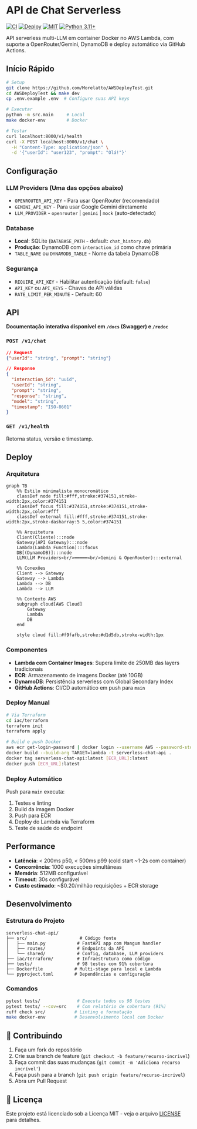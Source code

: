 # API de Chat Serverless

[![CI](https://github.com/Morelatto/AWSDeployTest/actions/workflows/ci.yml/badge.svg)](https://github.com/Morelatto/AWSDeployTest/actions/workflows/ci.yml)
[![Deploy](https://github.com/Morelatto/AWSDeployTest/actions/workflows/deploy.yml/badge.svg)](https://github.com/Morelatto/AWSDeployTest/actions/workflows/deploy.yml)
[![MIT](https://img.shields.io/badge/License-MIT-yellow.svg)](LICENSE)
[![Python 3.11+](https://img.shields.io/badge/python-3.11+-blue.svg)](https://www.python.org/downloads/)

API serverless multi-LLM em container Docker no AWS Lambda, com suporte a OpenRouter/Gemini, DynamoDB e deploy automático via GitHub Actions.

## Início Rápido

```bash
# Setup
git clone https://github.com/Morelatto/AWSDeployTest.git
cd AWSDeployTest && make dev
cp .env.example .env  # Configure suas API keys

# Executar
python -m src.main     # Local
make docker-env        # Docker

# Testar
curl localhost:8000/v1/health
curl -X POST localhost:8000/v1/chat \
  -H "Content-Type: application/json" \
  -d '{"userId": "user123", "prompt": "Olá!"}'
```

## Configuração

### LLM Providers (Uma das opções abaixo)
- `OPENROUTER_API_KEY` - Para usar OpenRouter (recomendado)
- `GEMINI_API_KEY` - Para usar Google Gemini diretamente
- `LLM_PROVIDER` - `openrouter` | `gemini` | `mock` (auto-detectado)

### Database
- **Local**: SQLite (`DATABASE_PATH` - default: `chat_history.db`)
- **Produção**: DynamoDB com `interaction_id` como chave primária
- `TABLE_NAME` ou `DYNAMODB_TABLE` - Nome da tabela DynamoDB

### Segurança
- `REQUIRE_API_KEY` - Habilitar autenticação (default: `false`)
- `API_KEY` ou `API_KEYS` - Chaves de API válidas
- `RATE_LIMIT_PER_MINUTE` - Default: 60

## API

**Documentação interativa disponível em `/docs` (Swagger) e `/redoc`**

### `POST /v1/chat`
```json
// Request
{"userId": "string", "prompt": "string"}

// Response
{
  "interaction_id": "uuid",
  "userId": "string",
  "prompt": "string",
  "response": "string",
  "model": "string",
  "timestamp": "ISO-8601"
}
```

### `GET /v1/health`
Retorna status, versão e timestamp.

## Deploy

### Arquitetura

```mermaid
graph TB
    %% Estilo minimalista monocromático
    classDef node fill:#fff,stroke:#374151,stroke-width:2px,color:#374151
    classDef focus fill:#374151,stroke:#374151,stroke-width:2px,color:#fff
    classDef external fill:#fff,stroke:#374151,stroke-width:2px,stroke-dasharray:5 5,color:#374151
    
    %% Arquitetura
    Client(Cliente):::node
    Gateway(API Gateway):::node
    Lambda(Lambda Function):::focus
    DB[(DynamoDB)]:::node
    LLM(LLM Providers<br/>━━━━━<br/>Gemini & OpenRouter):::external
    
    %% Conexões
    Client --> Gateway
    Gateway --> Lambda
    Lambda --> DB
    Lambda --> LLM
    
    %% Contexto AWS
    subgraph cloud[AWS Cloud]
        Gateway
        Lambda
        DB
    end
    
    style cloud fill:#f9fafb,stroke:#d1d5db,stroke-width:1px
```

### Componentes
- **Lambda com Container Images**: Supera limite de 250MB das layers tradicionais
- **ECR**: Armazenamento de imagens Docker (até 10GB)
- **DynamoDB**: Persistência serverless com Global Secondary Index
- **GitHub Actions**: CI/CD automático em push para `main`

### Deploy Manual
```bash
# Via Terraform
cd iac/terraform
terraform init
terraform apply

# Build e push Docker
aws ecr get-login-password | docker login --username AWS --password-stdin [ECR_URL]
docker build --build-arg TARGET=lambda -t serverless-chat-api .
docker tag serverless-chat-api:latest [ECR_URL]:latest
docker push [ECR_URL]:latest
```

### Deploy Automático
Push para `main` executa:
1. Testes e linting
2. Build da imagem Docker
3. Push para ECR
4. Deploy do Lambda via Terraform
5. Teste de saúde do endpoint

## Performance
- **Latência**: < 200ms p50, < 500ms p99 (cold start ~1-2s com container)
- **Concorrência**: 1000 execuções simultâneas
- **Memória**: 512MB configurável
- **Timeout**: 30s configurável
- **Custo estimado**: ~$0.20/milhão requisições + ECR storage

## Desenvolvimento

### Estrutura do Projeto
```
serverless-chat-api/
├── src/                    # Código fonte
│   ├── main.py            # FastAPI app com Mangum handler
│   ├── routes/            # Endpoints da API
│   └── shared/            # Config, database, LLM providers
├── iac/terraform/         # Infraestrutura como código
├── tests/                 # 98 testes com 91% cobertura
├── Dockerfile            # Multi-stage para local e Lambda
└── pyproject.toml        # Dependências e configuração
```

### Comandos
```bash
pytest tests/              # Executa todos os 98 testes
pytest tests/ --cov=src    # Com relatório de cobertura (91%)
ruff check src/           # Linting e formatação
make docker-env           # Desenvolvimento local com Docker
```

## 🤝 Contribuindo

1. Faça um fork do repositório
2. Crie sua branch de feature (`git checkout -b feature/recurso-incrivel`)
3. Faça commit das suas mudanças (`git commit -m 'Adiciona recurso incrível'`)
4. Faça push para a branch (`git push origin feature/recurso-incrivel`)
5. Abra um Pull Request

## 📄 Licença

Este projeto está licenciado sob a Licença MIT - veja o arquivo [LICENSE](LICENSE) para detalhes.